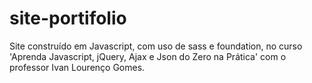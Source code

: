# site-portifolio

Site construído em Javascript, com uso de sass e foundation, no curso 'Aprenda Javascript, jQuery, Ajax e Json do Zero na Prática' com o professor Ivan Lourenço Gomes.
